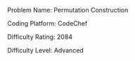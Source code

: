Problem Name: Permutation Construction

Coding Platform: CodeChef

Difficulty Rating: 2084

Difficulty Level: Advanced
